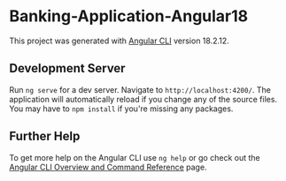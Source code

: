 # Banking-Application-Angular18

This project was generated with [Angular CLI](https://github.com/angular/angular-cli) version 18.2.12.

## Development Server

Run `ng serve` for a dev server. Navigate to `http://localhost:4200/`. The application will automatically reload if you change any of the source files. You may have to `npm install` if you're missing any packages.

## Further Help

To get more help on the Angular CLI use `ng help` or go check out the [Angular CLI Overview and Command Reference](https://angular.io/cli) page.
